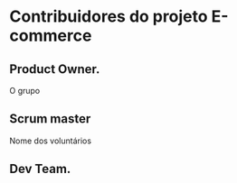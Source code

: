 # Contribuidores do projeto E-commerce
## Product Owner.
O grupo

## Scrum master
Nome dos voluntários

## Dev Team.
